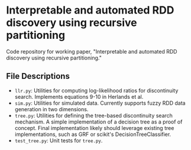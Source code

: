 # Interpretable and automated RDD discovery using recursive partitioning

Code repository for working paper, "Interpretable and automated RDD discovery using recursive partitioning."

## File Descriptions

- `llr.py`: Utilities for computing log-likelihood ratios for discontinuity search. Implements equations 9-10 in Herlands et al.
- `sim.py`: Utilities for simulated data. Currently supports fuzzy RDD data generation in two dimensions.
- `tree.py`: Utilities for defining the tree-based discontinuity search mechanism. A simple implementation of a decision tree as a proof of concept. Final implementation likely should leverage existing tree implementations, such as GRF or scikit's DecisionTreeClassifier.
- `test_tree.py`: Unit tests for `tree.py`.
